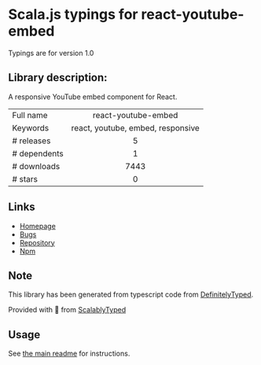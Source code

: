 
# Scala.js typings for react-youtube-embed

Typings are for version 1.0

## Library description:
A responsive YouTube embed component for React.

|                    |                 |
| ------------------ | :-------------: |
| Full name          | react-youtube-embed |
| Keywords           | react, youtube, embed, responsive |
| # releases         | 5 |
| # dependents       | 1 |
| # downloads        | 7443 |
| # stars            | 0 |

## Links
- [Homepage](https://github.com/escaladesports/react-youtube-embed#readme)
- [Bugs](https://github.com/escaladesports/react-youtube-embed/issues)
- [Repository](https://github.com/escaladesports/react-youtube-embed)
- [Npm](https://www.npmjs.com/package/react-youtube-embed)
    


## Note
This library has been generated from typescript code from [DefinitelyTyped](https://definitelytyped.org).

Provided with :purple_heart: from [ScalablyTyped](https://github.com/oyvindberg/ScalablyTyped)

## Usage
See [the main readme](../../readme.md) for instructions.


